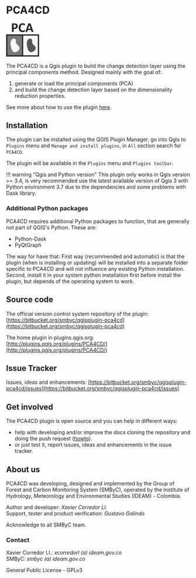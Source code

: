 # PCA4CD

<img src="img/favicon.png" width="90px">

The PCA4CD is a Qgis plugin to build the change detection layer using the principal components method. Designed mainly with the goal of:

1. generate or load the principal components (PCA)
2. and build the change detection layer based on the dimensionality reduction properties.

See more about how to use the plugin [here](how_to_use.md).

## Installation

The plugin can be installed using the QGIS Plugin Manager, go into Qgis to `Plugins` menu and `Manage and install plugins`, in `All` section search for `PCA4CD`.

The plugin will be available in the `Plugins` menu and `Plugins toolbar`.

!!! warning "Qgis and Python version"
    This plugin only works in Qgis version >= 3.4, is very recommended use the latest available version of Qgis 3 with Python environment 3.7 due to the dependencies and some problems with Dask library.

### Additional Python packages

PCA4CD requires additional Python packages to function, that are generally not part of QGIS's Python. These are:

* Python-Dask
* PyQtGraph

The way for have that: First way (recommended and automatic) is that the plugin (when is installing or updating) will be installed into a separate folder specific to PCA4CD and will not influence any existing Python installation. Second, install it in your system python installation first before install the plugin, but depends of the operating system to work.

## Source code

The official version control system repository of the plugin:
[https://bitbucket.org/smbyc/qgisplugin-pca4cd](https://bitbucket.org/smbyc/qgisplugin-pca4cd)

The home plugin in plugins.qgis.org: [http://plugins.qgis.org/plugins/PCA4CD/](http://plugins.qgis.org/plugins/PCA4CD/)

## Issue Tracker

Issues, ideas and enhancements: [https://bitbucket.org/smbyc/qgisplugin-pca4cd/issues](https://bitbucket.org/smbyc/qgisplugin-pca4cd/issues)

## Get involved

The PCA4CD plugin is open source and you can help in different ways:

* help with developing and/or improve the docs cloning the repository and doing the push request ([howto](https://confluence.atlassian.com/bitbucket/fork-a-teammate-s-repository-774243391.html)).
* or just test it, report issues, ideas and enhancements in the issue tracker.

## About us

PCA4CD was developing, designed and implemented by the Group of Forest and Carbon Monitoring System (SMByC), operated by the Institute of Hydrology, Meteorology and Environmental Studies (IDEAM) - Colombia.

Author and developer: *Xavier Corredor Ll.*  
Support, tester and product verification: *Gustavo Galindo*

Acknowledge to all SMByC team.

### Contact

Xavier Corredor Ll.: *xcorredorl (a) ideam.gov.co*  
SMByC: *smbyc (a) ideam.gov.co*

General Public License - GPLv3
